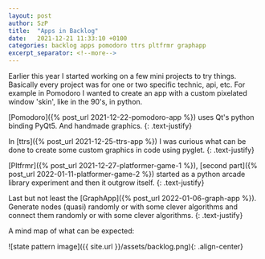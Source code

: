```yaml
---
layout: post
author: SzP
title:  "Apps in Backlog"
date:   2021-12-21 11:33:10 +0100
categories: backlog apps pomodoro ttrs pltfrmr graphapp
excerpt_separator: <!--more-->
---
```

Earlier this year I started working on a few mini projects to try things. Basically every project was for one or two specific technic, api, etc.
For example in Pomodoro I wanted to create an app with a custom pixelated window 'skin', like in the 90's, in python.
<!--more-->
[Pomodoro]({% post_url 2021-12-22-pomodoro-app %}) uses Qt's python binding PyQt5. And handmade graphics.
{: .text-justify}

In [ttrs]({% post_url 2021-12-25-ttrs-app %}) I was curious what can be done to create some custom graphics in code using pyglet.
{: .text-justify}

[Pltfrmr]({% post_url 2021-12-27-platformer-game-1 %}), [second part]({% post_url 2022-01-11-platformer-game-2 %}) started as a python arcade library experiment and then it outgrow itself.
{: .text-justify}

Last but not least the [GraphApp]({% post_url 2022-01-06-graph-app %}). Generate nodes (quasi) randomly or with some clever algorithms and connect them randomly or with some clever algorithms.
{: .text-justify}

A mind map of what can be expected:

![state pattern image]({{ site.url }}/assets/backlog.png){: .align-center}
